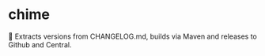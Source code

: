 # chime
:wind_chime: Extracts versions from CHANGELOG.md, builds via Maven and releases to Github and Central.
